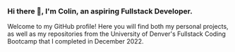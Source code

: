 ### Hi there 👋, I'm Colin, an aspiring Fullstack Developer.

Welcome to my GitHub profile! Here you will find both my personal projects, as well as my repositories from the University of Denver's Fullstack Coding Bootcamp that I completed in December 2022.

<!--
**colinmichael89/colinmichael89** is a ✨ _special_ ✨ repository because its `README.md` (this file) appears on your GitHub profile.

Here are some ideas to get you started:

- 🔭 I’m currently working on ...
- 🌱 I’m currently learning ...
- 👯 I’m looking to collaborate on ...
- 🤔 I’m looking for help with ...
- 💬 Ask me about ...
- 📫 How to reach me: ...
- 😄 Pronouns: ...
- ⚡ Fun fact: ...
-->
